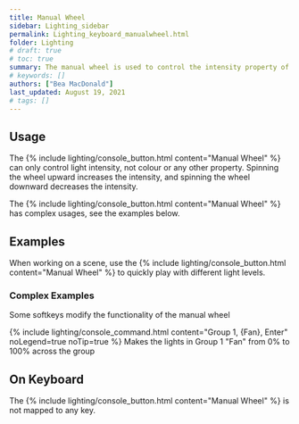 ```yaml
---
title: Manual Wheel
sidebar: Lighting_sidebar
permalink: Lighting_keyboard_manualwheel.html
folder: Lighting
# draft: true
# toc: true
summary: The manual wheel is used to control the intensity property of selected channel
# keywords: []
authors: ["Bea MacDonald"]
last_updated: August 19, 2021
# tags: []
---
```


## Usage
The {% include lighting/console_button.html content="Manual Wheel" %} can only control light intensity, not colour or any other property. Spinning the wheel upward increases the intensity, and spinning the wheel downward decreases the intensity.

The {% include lighting/console_button.html content="Manual Wheel" %} has complex usages, see the examples below.

## Examples
When working on a scene, use the {% include lighting/console_button.html content="Manual Wheel" %} to quickly play with different light levels.

### Complex Examples
Some softkeys modify the functionality of the manual wheel

{% include lighting/console_command.html content="Group 1, {Fan}, Enter" noLegend=true noTip=true %}
Makes the lights in Group 1 "Fan" from 0% to 100% across the group


## On Keyboard
The {% include lighting/console_button.html content="Manual Wheel" %} is not mapped to any key.